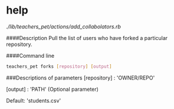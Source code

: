 # help

*./lib/teachers_pet/actions/add_collabolators.rb*

####Description
Pull the list of users who have forked a particular repository.

####Command line
```bash
teachers_pet forks [repository] [output]
```

###Descriptions of parameters
[repository] : 'OWNER/REPO'

[output] : 'PATH' (Optional parameter)

Default: 'students.csv'

